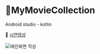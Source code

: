 # 🎥MyMovieCollection
Android studio - kotlin

📼 [시연영상](https://youtu.be/RUSME8Lks8E)
<br></br>
![메인화면 작성](https://github.com/seha01130/MyMovieCollection/assets/102642679/b6185c08-53c0-4dd3-99c6-d1d49da2230e)
